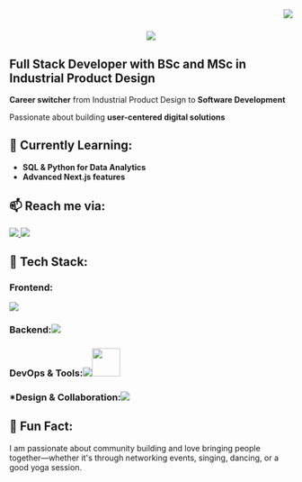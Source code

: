 <img align="right" src="https://visitor-badge.laobi.icu/badge?page_id=GuzideGuzelbey.GuzideGuzelbey" />

<h1 align="center">
    <img src="https://readme-typing-svg.herokuapp.com/?font=Righteous&size=35&center=true&vCenter=true&width=500&height=70&duration=5000&lines=Hi!+👀;+I'm+Güzide+Güzelbey Esengün;" />
</h1> 

## **Full Stack Developer with BSc and MSc in Industrial Product Design** 

**Career switcher** from Industrial Product Design to **Software Development**  

Passionate about building **user-centered digital solutions**

## 🌱 **Currently Learning:**  
-  **SQL & Python for Data Analytics**  
-  **Advanced Next.js features**

## 📫 **Reach me via:**  
<p align="left">
  <a href="(https://bit.ly/4kqoEq9)" target="_blank">
    <img src="https://skillicons.dev/icons?i=linkedin" />
  </a>
  <a href="mailto:guzide.guzelbey@gmail.com" target="_blank">
    <img src="https://skillicons.dev/icons?i=gmail" />
  </a>
</p>  


## 🚀 **Tech Stack:**  

<div><h3>Frontend:</h3><img src="https://skillicons.dev/icons?i=html,css,js,bootstrap,materialui,react,nextjs" /></div> 

<div><h3>Backend:<img src="https://skillicons.dev/icons?i=nodejs,express,mysql,postgres" /></h3></div>

<div><h3>DevOps & Tools:<img src="https://skillicons.dev/icons?i=docker,powershell,vscode,git,github,netlify,postman," /><img src="https://cdn.jsdelivr.net/gh/devicons/devicon/icons/jira/jira-original.svg" height="50"/></h3></div>  

<div><h3>*Design & Collaboration:<img src="https://skillicons.dev/icons?i=figma,ps,ai,slack" /></h3></div>  

## 🔎 **Fun Fact:**  
I am passionate about community building and love bringing people together—whether it's through networking events, singing, dancing, or a good yoga session. 
